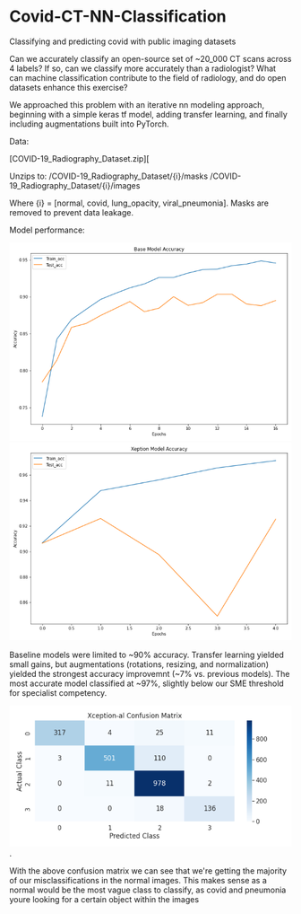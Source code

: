 # Covid-CT-NN-Classification
Classifying and predicting covid with public imaging datasets 

Can we accurately classify an open-source set of ~20_000 CT scans across 4 labels? If so, can we classify more accurately than a radiologist? What can machine classification contribute to the field of radiology, and do open datasets enhance this exercise?

We approached this problem with an iterative nn modeling approach, beginning with a simple keras tf model, adding transfer learning, and finally including augmentations built into PyTorch. 

Data:

[COVID-19_Radiography_Dataset.zip][

Unzips to:  /COVID-19_Radiography_Dataset/{i}/masks
            /COVID-19_Radiography_Dataset/{i}/images
            
Where {i} = [normal, covid, lung_opacity, viral_pneumonia]. Masks are removed to prevent data leakage. 

Model performance:

![plot](./images/BaseModelAcc.png)
![plot](./images/XceptionAcc.png)

Baseline models were limited to ~90% accuracy. Transfer learning yielded small gains, but augmentations (rotations, resizing, and normalization) yielded the strongest accuracy improvemnt (~7% vs. previous models). The most accurate model classified at ~97%, slightly below our SME threshold for specialist competency. 

![plot](./images/ConfusionMatrix.png). 

With the above confusion matrix we can see that we're getting the majority of our misclassifications in the normal images. This makes sense as a normal would be the most vague class to classify, as covid and pneumonia youre looking for a certain object within the images
